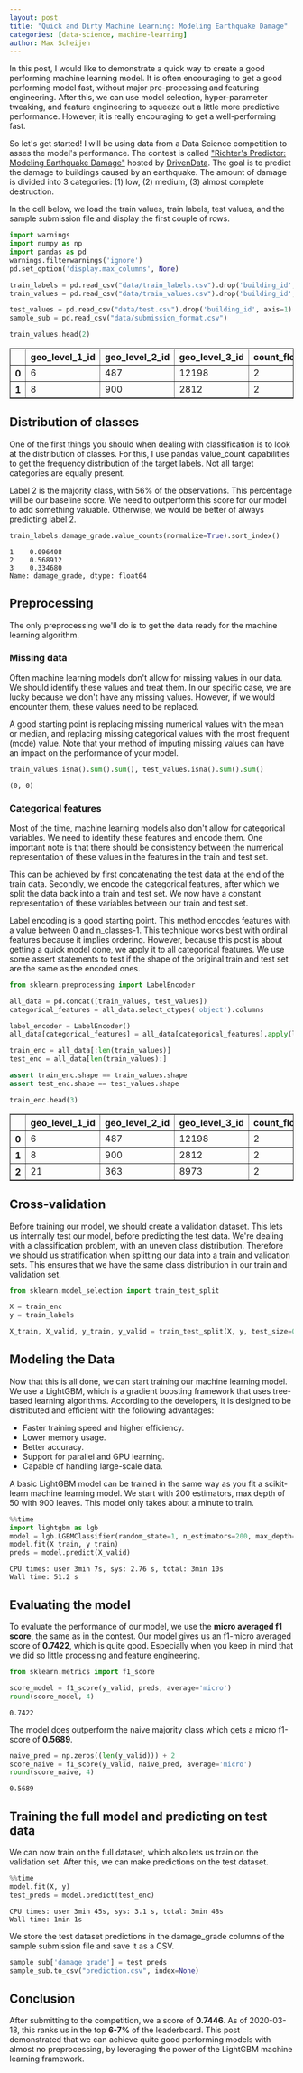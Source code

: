 ```yaml
---
layout: post
title: "Quick and Dirty Machine Learning: Modeling Earthquake Damage"
categories: [data-science, machine-learning]
author: Max Scheijen
---
```


In this post, I would like to demonstrate a quick way to create a good performing machine learning model. It is often encouraging to get a good performing model fast, without major pre-processing and featuring engineering. After this, we can use model selection, hyper-parameter tweaking, and feature engineering to squeeze out a little more predictive performance. However, it is really encouraging to get a well-performing fast.

So let's get started! I will be using data from a Data Science competition to asses the model's performance. The contest is called <a href="https://www.drivendata.org/competitions/57/nepal-earthquake/">"Richter's Predictor: Modeling Earthquake Damage"</a> hosted by <a href="https://www.drivendata.org/" target="_blank">DrivenData</a>. The goal is to predict the damage to buildings caused by an earthquake. The amount of damage is divided into 3 categories:  (1) low, (2) medium, (3) almost complete destruction.

In the cell below, we load the train values, train labels, test values, and the sample submission file and display the first couple of rows.


```python
import warnings
import numpy as np
import pandas as pd
warnings.filterwarnings('ignore')
pd.set_option('display.max_columns', None)
```


```python
train_labels = pd.read_csv("data/train_labels.csv").drop('building_id', axis=1)
train_values = pd.read_csv("data/train_values.csv").drop('building_id', axis=1)

test_values = pd.read_csv("data/test.csv").drop('building_id', axis=1)
sample_sub = pd.read_csv("data/submission_format.csv")

train_values.head(2)
```




<div>
<style scoped>
    .dataframe tbody tr th:only-of-type {
        vertical-align: middle;
    }

    .dataframe tbody tr th {
        vertical-align: top;
    }

    .dataframe thead th {
        text-align: right;
    }
</style>
<table border="1" class="dataframe">
  <thead>
    <tr style="text-align: right;">
      <th></th>
      <th>geo_level_1_id</th>
      <th>geo_level_2_id</th>
      <th>geo_level_3_id</th>
      <th>count_floors_pre_eq</th>
      <th>age</th>
      <th>area_percentage</th>
      <th>height_percentage</th>
      <th>land_surface_condition</th>
      <th>foundation_type</th>
      <th>roof_type</th>
      <th>ground_floor_type</th>
      <th>other_floor_type</th>
      <th>position</th>
      <th>plan_configuration</th>
      <th>has_superstructure_adobe_mud</th>
      <th>has_superstructure_mud_mortar_stone</th>
      <th>has_superstructure_stone_flag</th>
      <th>has_superstructure_cement_mortar_stone</th>
      <th>has_superstructure_mud_mortar_brick</th>
      <th>has_superstructure_cement_mortar_brick</th>
      <th>has_superstructure_timber</th>
      <th>has_superstructure_bamboo</th>
      <th>has_superstructure_rc_non_engineered</th>
      <th>has_superstructure_rc_engineered</th>
      <th>has_superstructure_other</th>
      <th>legal_ownership_status</th>
      <th>count_families</th>
      <th>has_secondary_use</th>
      <th>has_secondary_use_agriculture</th>
      <th>has_secondary_use_hotel</th>
      <th>has_secondary_use_rental</th>
      <th>has_secondary_use_institution</th>
      <th>has_secondary_use_school</th>
      <th>has_secondary_use_industry</th>
      <th>has_secondary_use_health_post</th>
      <th>has_secondary_use_gov_office</th>
      <th>has_secondary_use_use_police</th>
      <th>has_secondary_use_other</th>
    </tr>
  </thead>
  <tbody>
    <tr>
      <th>0</th>
      <td>6</td>
      <td>487</td>
      <td>12198</td>
      <td>2</td>
      <td>30</td>
      <td>6</td>
      <td>5</td>
      <td>t</td>
      <td>r</td>
      <td>n</td>
      <td>f</td>
      <td>q</td>
      <td>t</td>
      <td>d</td>
      <td>1</td>
      <td>1</td>
      <td>0</td>
      <td>0</td>
      <td>0</td>
      <td>0</td>
      <td>0</td>
      <td>0</td>
      <td>0</td>
      <td>0</td>
      <td>0</td>
      <td>v</td>
      <td>1</td>
      <td>0</td>
      <td>0</td>
      <td>0</td>
      <td>0</td>
      <td>0</td>
      <td>0</td>
      <td>0</td>
      <td>0</td>
      <td>0</td>
      <td>0</td>
      <td>0</td>
    </tr>
    <tr>
      <th>1</th>
      <td>8</td>
      <td>900</td>
      <td>2812</td>
      <td>2</td>
      <td>10</td>
      <td>8</td>
      <td>7</td>
      <td>o</td>
      <td>r</td>
      <td>n</td>
      <td>x</td>
      <td>q</td>
      <td>s</td>
      <td>d</td>
      <td>0</td>
      <td>1</td>
      <td>0</td>
      <td>0</td>
      <td>0</td>
      <td>0</td>
      <td>0</td>
      <td>0</td>
      <td>0</td>
      <td>0</td>
      <td>0</td>
      <td>v</td>
      <td>1</td>
      <td>0</td>
      <td>0</td>
      <td>0</td>
      <td>0</td>
      <td>0</td>
      <td>0</td>
      <td>0</td>
      <td>0</td>
      <td>0</td>
      <td>0</td>
      <td>0</td>
    </tr>
  </tbody>
</table>
</div>



## Distribution of classes

One of the first things you should when dealing with classification is to look at the distribution of classes. For this, I use pandas value_count capabilities to get the frequency distribution of the target labels. Not all target categories are equally present. 

Label 2 is the majority class, with 56% of the observations. This percentage will be our baseline score. We need to outperform this score for our model to add something valuable. Otherwise, we would be better of always predicting label 2. 


```python
train_labels.damage_grade.value_counts(normalize=True).sort_index()
```




    1    0.096408
    2    0.568912
    3    0.334680
    Name: damage_grade, dtype: float64



## Preprocessing

The only preprocessing we'll do is to get the data ready for the machine learning algorithm.

### Missing data

Often machine learning models don't allow for missing values in our data. We should identify these values and treat them. In our specific case, we are lucky because we don't have any missing values. However, if we would encounter them, these values need to be replaced. 

A good starting point is replacing missing numerical values with the mean or median, and replacing missing categorical values with the most frequent (mode) value. Note that your method of imputing missing values can have an impact on the performance of your model.


```python
train_values.isna().sum().sum(), test_values.isna().sum().sum()
```




    (0, 0)



### Categorical features

Most of the time, machine learning models also don't allow for categorical variables. We need to identify these features and encode them. One important note is that there should be consistency between the numerical representation of these values in the features in the train and test set.  

This can be achieved by first concatenating the test data at the end of the train data. Secondly, we encode the categorical features, after which we split the data back into a train and test set. We now have a constant representation of these variables between our train and test set.

Label encoding is a good starting point. This method encodes features with a value between 0 and n_classes-1. This technique works best with ordinal features because it implies ordering. However, because this post is about getting a quick model done, we apply it to all categorical features. We use some assert statements to test if the shape of the original train and test set are the same as the encoded ones.


```python
from sklearn.preprocessing import LabelEncoder

all_data = pd.concat([train_values, test_values])
categorical_features = all_data.select_dtypes('object').columns

label_encoder = LabelEncoder()
all_data[categorical_features] = all_data[categorical_features].apply(label_encoder.fit_transform)

train_enc = all_data[:len(train_values)]
test_enc = all_data[len(train_values):]

assert train_enc.shape == train_values.shape 
assert test_enc.shape == test_values.shape

train_enc.head(3)
```




<div>
<style scoped>
    .dataframe tbody tr th:only-of-type {
        vertical-align: middle;
    }

    .dataframe tbody tr th {
        vertical-align: top;
    }

    .dataframe thead th {
        text-align: right;
    }
</style>
<table border="1" class="dataframe">
  <thead>
    <tr style="text-align: right;">
      <th></th>
      <th>geo_level_1_id</th>
      <th>geo_level_2_id</th>
      <th>geo_level_3_id</th>
      <th>count_floors_pre_eq</th>
      <th>age</th>
      <th>area_percentage</th>
      <th>height_percentage</th>
      <th>land_surface_condition</th>
      <th>foundation_type</th>
      <th>roof_type</th>
      <th>ground_floor_type</th>
      <th>other_floor_type</th>
      <th>position</th>
      <th>plan_configuration</th>
      <th>has_superstructure_adobe_mud</th>
      <th>has_superstructure_mud_mortar_stone</th>
      <th>has_superstructure_stone_flag</th>
      <th>has_superstructure_cement_mortar_stone</th>
      <th>has_superstructure_mud_mortar_brick</th>
      <th>has_superstructure_cement_mortar_brick</th>
      <th>has_superstructure_timber</th>
      <th>has_superstructure_bamboo</th>
      <th>has_superstructure_rc_non_engineered</th>
      <th>has_superstructure_rc_engineered</th>
      <th>has_superstructure_other</th>
      <th>legal_ownership_status</th>
      <th>count_families</th>
      <th>has_secondary_use</th>
      <th>has_secondary_use_agriculture</th>
      <th>has_secondary_use_hotel</th>
      <th>has_secondary_use_rental</th>
      <th>has_secondary_use_institution</th>
      <th>has_secondary_use_school</th>
      <th>has_secondary_use_industry</th>
      <th>has_secondary_use_health_post</th>
      <th>has_secondary_use_gov_office</th>
      <th>has_secondary_use_use_police</th>
      <th>has_secondary_use_other</th>
    </tr>
  </thead>
  <tbody>
    <tr>
      <th>0</th>
      <td>6</td>
      <td>487</td>
      <td>12198</td>
      <td>2</td>
      <td>30</td>
      <td>6</td>
      <td>5</td>
      <td>2</td>
      <td>2</td>
      <td>0</td>
      <td>0</td>
      <td>1</td>
      <td>3</td>
      <td>2</td>
      <td>1</td>
      <td>1</td>
      <td>0</td>
      <td>0</td>
      <td>0</td>
      <td>0</td>
      <td>0</td>
      <td>0</td>
      <td>0</td>
      <td>0</td>
      <td>0</td>
      <td>2</td>
      <td>1</td>
      <td>0</td>
      <td>0</td>
      <td>0</td>
      <td>0</td>
      <td>0</td>
      <td>0</td>
      <td>0</td>
      <td>0</td>
      <td>0</td>
      <td>0</td>
      <td>0</td>
    </tr>
    <tr>
      <th>1</th>
      <td>8</td>
      <td>900</td>
      <td>2812</td>
      <td>2</td>
      <td>10</td>
      <td>8</td>
      <td>7</td>
      <td>1</td>
      <td>2</td>
      <td>0</td>
      <td>3</td>
      <td>1</td>
      <td>2</td>
      <td>2</td>
      <td>0</td>
      <td>1</td>
      <td>0</td>
      <td>0</td>
      <td>0</td>
      <td>0</td>
      <td>0</td>
      <td>0</td>
      <td>0</td>
      <td>0</td>
      <td>0</td>
      <td>2</td>
      <td>1</td>
      <td>0</td>
      <td>0</td>
      <td>0</td>
      <td>0</td>
      <td>0</td>
      <td>0</td>
      <td>0</td>
      <td>0</td>
      <td>0</td>
      <td>0</td>
      <td>0</td>
    </tr>
    <tr>
      <th>2</th>
      <td>21</td>
      <td>363</td>
      <td>8973</td>
      <td>2</td>
      <td>10</td>
      <td>5</td>
      <td>5</td>
      <td>2</td>
      <td>2</td>
      <td>0</td>
      <td>0</td>
      <td>3</td>
      <td>3</td>
      <td>2</td>
      <td>0</td>
      <td>1</td>
      <td>0</td>
      <td>0</td>
      <td>0</td>
      <td>0</td>
      <td>0</td>
      <td>0</td>
      <td>0</td>
      <td>0</td>
      <td>0</td>
      <td>2</td>
      <td>1</td>
      <td>0</td>
      <td>0</td>
      <td>0</td>
      <td>0</td>
      <td>0</td>
      <td>0</td>
      <td>0</td>
      <td>0</td>
      <td>0</td>
      <td>0</td>
      <td>0</td>
    </tr>
  </tbody>
</table>
</div>



## Cross-validation

Before training our model, we should create a validation dataset. This lets us internally test our model, before predicting the test data. We're dealing with a classification problem, with an uneven class distribution. Therefore we should us stratification when splitting our data into a train and validation sets. This ensures that we have the same class distribution in our train and validation set.


```python
from sklearn.model_selection import train_test_split

X = train_enc
y = train_labels

X_train, X_valid, y_train, y_valid = train_test_split(X, y, test_size=0.2, stratify=y, random_state=1)
```

## Modeling the Data

Now that this is all done, we can start training our machine learning model. We use a LightGBM, which is a gradient boosting framework that uses tree-based learning algorithms. According to the developers, it is designed to be distributed and efficient with the following advantages:

* Faster training speed and higher efficiency.
* Lower memory usage.
* Better accuracy.
* Support for parallel and GPU learning.
* Capable of handling large-scale data.

A basic LightGBM model can be trained in the same way as you fit a scikit-learn machine learning model. We start with 200 estimators, max depth of 50 with 900 leaves. This model only takes about a minute to train.


```python
%%time
import lightgbm as lgb
model = lgb.LGBMClassifier(random_state=1, n_estimators=200, max_depth=50, num_leaves=900)
model.fit(X_train, y_train)
preds = model.predict(X_valid)
```

    CPU times: user 3min 7s, sys: 2.76 s, total: 3min 10s
    Wall time: 51.2 s


## Evaluating the model

To evaluate the performance of our model, we use the **micro averaged f1 score**, the same as in the contest. Our model gives us an f1-micro averaged score of **0.7422**, which is quite good. Especially when you keep in mind that we did so little processing and feature engineering.


```python
from sklearn.metrics import f1_score

score_model = f1_score(y_valid, preds, average='micro')
round(score_model, 4)
```




    0.7422



The model does outperform the naive majority class which gets a micro f1-score of **0.5689**.


```python
naive_pred = np.zeros((len(y_valid))) + 2
score_naive = f1_score(y_valid, naive_pred, average='micro')
round(score_naive, 4)
```




    0.5689



## Training the full model and predicting on test data

We can now train on the full dataset, which also lets us train on the validation set. After this, we can make predictions on the test dataset.


```python
%%time
model.fit(X, y)
test_preds = model.predict(test_enc)
```

    CPU times: user 3min 45s, sys: 3.1 s, total: 3min 48s
    Wall time: 1min 1s


We store the test dataset predictions in the damage_grade columns of the sample submission file and save it as a CSV.


```python
sample_sub['damage_grade'] = test_preds
sample_sub.to_csv("prediction.csv", index=None)
```

## Conclusion

After submitting to the competition, we a score of **0.7446**. As of 2020-03-18, this ranks us in the top **6-7%** of the leaderboard. This post demonstrated that we can achieve quite good performing models with almost no preprocessing, by leveraging the power of the LightGBM machine learning framework.
